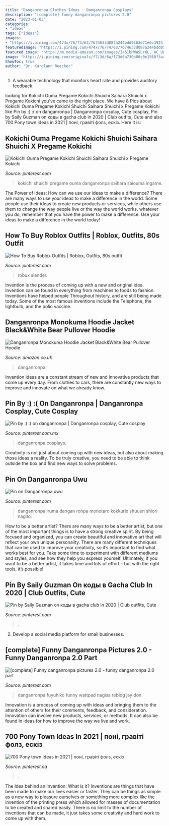 ```yaml
---
title: "Danganronpa Clothes Ideas : Danganronpa Cosplays"
description: "[complete] funny danganronpa pictures 2.0"
date: "2023-01-03"
categories:
- "ideas"
tags: ["ideas"]
images:
- "https://i.pinimg.com/474x/76/74/63/7674633d087a244bdd0563e71e6c3924.jpg"
featuredImage: "https://i.pinimg.com/474x/76/74/63/7674633d087a244bdd0563e71e6c3924.jpg"
featured_image: "https://m.media-amazon.com/images/I/61bHWWSLr6L._AC_UL1067_.jpg"
image: "https://i.pinimg.com/originals/f7/3d/6a/f73d6a730b00c0e1568f3aa28fec821a.png"
ShowToc: true
author: "Dr. Karolann Ruecker"
---
```



1. A wearable technology that monitors heart rate and provides auditory feedback.

	

		
looking for Kokichi Ouma Pregame Kokichi Shuichi Saihara Shuichi x Pregame Kokichi you've came to the right place. We have 8 Pics about Kokichi Ouma Pregame Kokichi Shuichi Saihara Shuichi x Pregame Kokichi like Pin by :) :( on danganronpa | Danganronpa cosplay, Cute cosplay, Pin by Saily Guzman on коды в gacha club in 2020 | Club outfits, Cute and also 700 Pony town ideas in 2021 | поні, гравіті фолз, ескіз. Here it is:
		
    
## Kokichi Ouma Pregame Kokichi Shuichi Saihara Shuichi X Pregame Kokichi

<img loading=lazy src="https://i.pinimg.com/736x/1c/a8/69/1ca8690c9dc4c242cc7add08196b918e.jpg" onerror="this.onerror=null;this.src='https://tse4.mm.bing.net/th?id=OIP.Z2L2X3KGm1kyAcRJqGZxDAHaKd&amp;pid=15.1';" alt="Kokichi Ouma Pregame Kokichi Shuichi Saihara Shuichi x Pregame Kokichi">

_Source: pinterest.com_

>kokichi shuichi pregame ouma danganronpa saihara saiouma ingame. 

	

The Power of Ideas: How can we use our ideas to make a difference?
There are many ways to use your ideas to make a difference in the world. Some people use their ideas to create new products or services, while others use them to change the way people live or the way the world works. whatever you do, remember that you have the power to make a difference. Use your ideas to make a difference in the world today!

    
## How To Buy Roblox Outfits | Roblox, Outfits, 80s Outfit

<img loading=lazy src="https://i.pinimg.com/736x/fe/97/63/fe9763884a76b9fe861be29550893237.jpg" onerror="this.onerror=null;this.src='https://tse1.mm.bing.net/th?id=OIP.IVfpDAoMRFRweg0XPQPJgQHaO0&amp;pid=15.1';" alt="How To Buy Roblox Outfits | Roblox, Outfits, 80s outfit">

_Source: pinterest.com_

>robux slender. 

	

Invention is the process of coming up with a new and original idea. Invention can be found in everything from machines to foods to fashion. Inventions have helped people Throughout history, and are still being made today. Some of the most famous inventions include the Telephone, the lightbulb, and the polio vaccine.

    
## Danganronpa Monokuma Hoodie Jacket Black&amp;White Bear Pullover Hoodie

<img loading=lazy src="https://m.media-amazon.com/images/I/61bHWWSLr6L._AC_UL1067_.jpg" onerror="this.onerror=null;this.src='https://tse4.mm.bing.net/th?id=OIP.4ci9DBymYQATdd0RClogygHaH7&amp;pid=15.1';" alt="Danganronpa Monokuma Hoodie Jacket Black&amp;White Bear Pullover Hoodie">

_Source: amazon.co.uk_

>danganronpa. 

	

Invention ideas are a constant stream of new and innovative products that come up every day. From clothes to cars, there are constantly new ways to improve and innovate on what we already know. 

    
## Pin By :) :( On Danganronpa | Danganronpa Cosplay, Cute Cosplay

<img loading=lazy src="https://i.pinimg.com/736x/db/70/e8/db70e80812303611179f2399a19c47f1.jpg" onerror="this.onerror=null;this.src='https://tse3.mm.bing.net/th?id=OIP.Div3vRh8zNybWZwmx8HN-wHaLH&amp;pid=15.1';" alt="Pin by :) :( on danganronpa | Danganronpa cosplay, Cute cosplay">

_Source: pinterest.com.mx_

>danganronpa cosplays. 

	

Creativity is not just about coming up with new ideas, but also about making those ideas a reality. To be truly creative, you need to be able to think outside the box and find new ways to solve problems.

    
## Pin On Danganronpa Uwu

<img loading=lazy src="https://i.pinimg.com/originals/f7/3d/6a/f73d6a730b00c0e1568f3aa28fec821a.png" onerror="this.onerror=null;this.src='https://tse2.mm.bing.net/th?id=OIP.3qHAlfgJgmjqJQx-nbPJEQHaOQ&amp;pid=15.1';" alt="Pin on Danganronpa uwu">

_Source: pinterest.com_

>danganronpa iruma dangan ronpa monotaro kokkurix shuuen shiori nagito. 

	

How to be a better artist?
There are many ways to be a better artist, but one of the most important things is to have a strong creative spirit. By being focused and organized, you can create beautiful and innovative art that will reflect your own unique personality. There are many different techniques that can be used to improve your creativity, so it’s important to find what works best for you. Take some time to experiment with different mediums and styles, and see how they help you express yourself. Ultimately, if you want to be a better artist, it takes time and lots of effort – but with the right tools, it’s possible!

    
## Pin By Saily Guzman On коды в Gacha Club In 2020 | Club Outfits, Cute

<img loading=lazy src="https://i.pinimg.com/736x/3c/3c/df/3c3cdf8ecd7399ebec8a0641f8cac193.jpg" onerror="this.onerror=null;this.src='https://tse2.mm.bing.net/th?id=OIP.lWmAgaowp_X6FkVXQXlTzQHaHS&amp;pid=15.1';" alt="Pin by Saily Guzman on коды в gacha club in 2020 | Club outfits, Cute">

_Source: pinterest.com_

>. 

	

2. Develop a social media platform for small businesses.

    
## [complete] Funny Danganronpa Pictures 2.0 - Funny Danganronpa 2.0 Part

<img loading=lazy src="https://i.pinimg.com/originals/3c/91/eb/3c91ebabf6ad58c7b43d7d4306440fef.png" onerror="this.onerror=null;this.src='https://tse3.mm.bing.net/th?id=OIP.SPQ1qaHzWkQ2xMWpOF8_QwHaIh&amp;pid=15.1';" alt="[complete] Funny danganronpa pictures 2.0 - funny danganronpa 2.0 part">

_Source: pinterest.com_

>danganronpa fuyuhiko funny wattpad nagisa reblog jay don. 

	

Innovation is a process of coming up with ideas and bringing them to the attention of others for their comments, feedback, and consideration. Innovation can involve new products, services, or methods. It can also be found in ideas for how to improve the way we live and work.

    
## 700 Pony Town Ideas In 2021 | поні, гравіті фолз, ескіз

<img loading=lazy src="https://i.pinimg.com/474x/76/74/63/7674633d087a244bdd0563e71e6c3924.jpg" onerror="this.onerror=null;this.src='https://tse1.mm.bing.net/th?id=OIP.iMzVvNei4iBycyNxJmNnywAAAA&amp;pid=15.1';" alt="700 Pony town ideas in 2021 | поні, гравіті фолз, ескіз">

_Source: pinterest.ca_

>. 

	

The Idea behind an Invention: What is it?
Inventions are things that have been made to make our lives easier or faster. They can be things as simple as a new way to pleasure ourselves or something more complex like the invention of the printing press which allowed for masses of documentation to be created and shared easily. There is no limit to the number of inventions that can be made, it just takes some creativity and hard work to come up with them.

